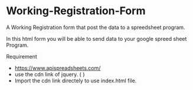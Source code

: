 # Working-Registration-Form
A Working Registration form that post the data to a spreedsheet program.

In this html form you will be able to send data to your google spreed sheet Program.

Requirement
- https://www.apispreadsheets.com/
- use the cdn link of jquery. ( <script src="https://code.jquery.com/jquery-3.4.1.js" integrity="sha256-WpOohJOqMqqyKL9FccASB9O0KwACQJpFTUBLTYOVvVU="
    crossorigin="anonymous"> </script> )
- Import the cdn link directely to use index.html file.
